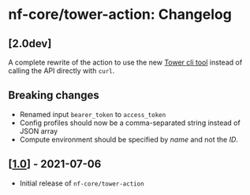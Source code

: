 # nf-core/tower-action: Changelog

## [2.0dev]

A complete rewrite of the action to use the new [Tower cli tool](https://github.com/seqeralabs/tower-cli)
instead of calling the API directly with `curl`.

## Breaking changes

* Renamed input `bearer_token` to `access_token`
* Config profiles should now be a comma-separated string instead of JSON array
* Compute environment should be specified by _name_ and not the _ID_.

## [[1.0](https://github.com/nf-core/tower-action/releases/tag/1.0)] - 2021-07-06

* Initial release of `nf-core/tower-action`
